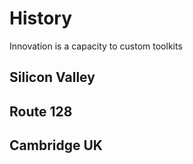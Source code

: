 # History

Innovation is a capacity to custom toolkits

## Silicon Valley



## Route 128

## Cambridge UK

## 



